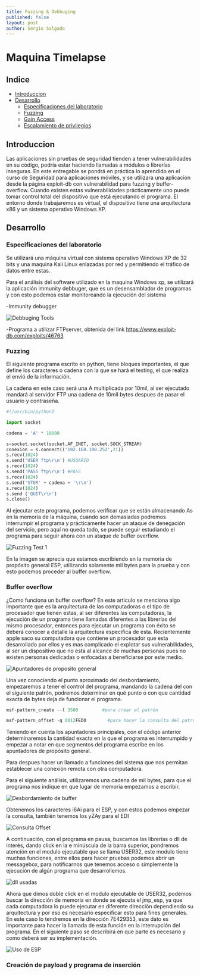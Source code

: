 ```yaml
---
title: Fuzzing & Debbuging
published: false
layout: post
author: Sergio Salgado
---
```

# [](#header-1)Maquina Timelapse

## [](#header-2)Indice
- <a href="#introduccion">Introduccion</a>
- <a href="#desarrollo">Desarrollo</a>
  - <a href="#Especificaciones_del_laboratorio">Especificaciones del laboratorio</a>
  - <a href="#fuzzing">Fuzzing</a>
  - <a href="#payload_creation">Gain Access</a>
  - <a href="#privilege_scalation">Escalamiento de privilegios</a>

## [](#header-2)<a id="introduccion">Introduccion</a>
Las aplicaciones sin pruebas de seguridad tienden a tener vulnerabilidades en su código, podría
estar haciendo llamadas a módulos o librerías inseguras. En este entregable se pondrá en práctica lo
aprendido en el curso de Seguridad para aplicaciones móviles, y se utilizara una aplicación desde la
página exploit-db con vulnerabilidad para fuzzing y buffer-overflow.
Cuando existen estas vulnerabilidades prácticamente uno puede tomar control total del dispositivo
que está ejecutando el programa.
El entorno donde trabajaremos es virtual, el dispositivo tiene una arquitectura x86 y un sistema
operativo Windows XP.

## [](#header-2)<a id="desarrollo">Desarrollo</a>
### [](#header-3)<a id="Especificaciones_del_laboratorio">Especificaciones del laboratorio</a>
Se utilizará una máquina virtual con sistema operativo Windows XP de 32 bits y una maquina Kali Linux enlazadas por red y permitiendo el tráfico de datos entre estas.

Para el análisis del software utilizado en la maquina Windows xp, se utilizará la aplicación immunity debbuger, que es un desensamblador de programas y con esto podemos estar monitoreando la ejecución del sistema

-Immunity debugger

![Debbuging Tools](/assets/images/fuzzing&debbuging/debbug_tools.png)

-Programa a utilizar FTPserver, obtenida del link https://www.exploit-db.com/exploits/46763

### [](#header-3)<a id="fuzzing">Fuzzing</a>
El siguiente programa escrito en python, tiene bloques importantes, el que define los caracteres o cadena con la que se hará el testing, el que realiza el envió de la información.

La cadena en este caso será una A multiplicada por 10mil, al ser ejecutado mandará al servidor FTP una cadena de 10mil bytes despues de pasar el usuario y contraseña.

```py
#!/usr/bin/python2

import socket

cadena = 'A' * 10000

s=socket.socket(socket.AF_INET, socket.SOCK_STREAM)
conexion = s.connect(('192.168.100.252',21))
s.recv(1024)
s.send('USER ftp\r\n') #USUARIO
s.recv(1024)
s.send('PASS ftp\r\n') #PASS
s.recv(1024)
s.send('STOR' + cadena + '\r\n')
s.recv(1024)
s.send ('QUIT\r\n')
s.close()
```

Al ejecutar este programa, podemos verificar que se están almacenando As en la memoria de la máquina, cuando son demasiadas podremos interrumpir el programa y prácticamente hacer un ataque de denegación del servicio, pero aquí no queda todo, se puede seguir estudiando el programa para seguir ahora con un ataque de buffer overflow. 

![Fuzzing Test 1](/assets/images/fuzzing&debbuging/fuzzing_1.png)

En la imagen se aprecia que estamos escribiendo en la memoria de propósito general ESP, utilizando solamente mil bytes para la prueba y con esto podemos proceder al buffer overflow.

### [](#header-3)<a id="fuzzing">Buffer overflow</a>
¿Como funciona un buffer overflow? En este articulo se menciona algo importante que es la arquitectura de las computadoras o el tipo de procesador que tienen estas, al ser diferentes las computadoras, la ejecución de un programa tiene llamadas diferentes a las librerías del mismo procesador, entonces para ejecutar un programa con éxito se deberá conocer a detalle la arquitectura especifica de esta. Recientemente apple saco su computadora que contiene un procesador que esta desarrollado por ellos y es mas complicado el explotar sus vulnerabilidades, al ser un dispositivo que no esta al alcance de muchas personas pues no existen personas dedicadas o enfocadas a beneficiarse por este medio.

![Apuntadores de proposito general](../_posts/images/fuzzing&debbuging/apuntadores.png)

Una vez conociendo el punto aproximado del desbordamiento, empezaremos a tener el control del programa, mandando la cadena del con el siguiente patrón, podremos determinar en qué punto o con que cantidad exacta de bytes deja de funcionar el programa.

```S
msf-pattern_create --l 3500         #para crear el patrón

msf-pattern_offset -q 0012FED0        #para hacer la consulta del patrón
```

Teniendo en cuenta los apuntadores principales, con el código anterior determinaremos la cantidad exacta en la que el programa es interrumpido y empezar a notar en que segmentos del programa escribe en los apuntadores de propósito general.

Para despues hacer un llamado a funciones del sistema que nos permitan establecer una conexión remota con otra computadora.

Para el siguiente análisis, utilizaremos una cadena de mil bytes, para que el programa nos indique en que lugar de memoria empezamos a escribir.

![Desbordamiento de buffer](/assets/images/fuzzing&debbuging/debug1.png)

Obtenemos los caracteres i6Ai para el ESP, y con estos podemos empezar la consulta, también tenemos los yZAy para el EDI

![Consulta Offset](/assets/images/fuzzing&debbuging/debug1.png)

A continuación, con el programa en pausa, buscamos las librerías o dll de interés, dando click en la e minúscula de la barra superior, pondremos atención en el modulo ejecutable que se llama USER32, este modulo tiene muchas funciones, entre ellos para hacer pruebas podemos abrir un messagebox, para notificarnos que tenemos acceso o simplemente la ejecución de algún programa que desarrollemos.

![dll usadas](/assets/images/fuzzing&debbuging/dll_used.png)

Ahora que dimos doble click en el modulo ejecutable de USER32, podemos buscar la dirección de memoria en donde se ejecuta el jmp_esp, ya que cada computadora lo puede ejecutar en diferente dirección dependiendo su arquitectura y por eso es necesario especificar esto para fines generales. En este caso lo tendremos en la dirección 7E429353, este dato es importante para hacer la llamada de esta función en la interrupción del programa. En el siguiente paso se describirá en que parte es necesario y como deberá ser su implementación.

![Uso de ESP](/assets/images/fuzzing&debbuging/esp_usage.png)

### [](#header-3)<a id="payload_creation">Creación de payload y programa de inserción </a>
